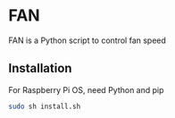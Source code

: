 # FAN

FAN is a Python script to control fan speed

## Installation

For Raspberry Pi OS, need Python and pip

```bash
sudo sh install.sh
```
